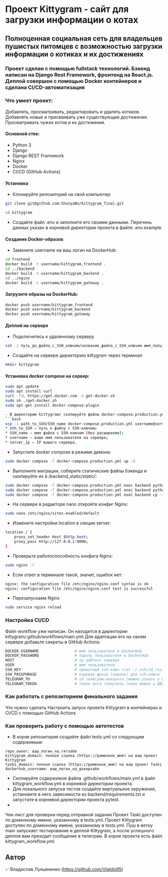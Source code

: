 # Проект Kittygram - сайт для загрузки информации о котах
## Полноценная социальная сеть для владельцев пушистых питомцев с возможностью загрузки информации о котиках и их достижениях

### Проект сделан с помощью fullstack технологий. Бэкенд написан на Django Rest Framework, фронтенд на React.js. Деплой совершен с помощью Docker контейнеров и сделана CI/CD-автоматизация

### Что умеет проект:

Добавлять, просматривать, редактировать и удалять котиков.
Добавлять новые и присваивать уже существующие достижения.
Просматривать чужих котов и их достижения.


#### Основной стек:
- Python 3
- Django
- Django REST Framework
- Nginx
- Docker
- CI/CD (GitHub Actions)

#### Установка
- Клонируйте репозиторий на свой компьютер:
```bash
git clone git@github.com:ShunyaBo/kittygram_final.git
```
```bash
cd kittygram
```
- Создайте файл .env и заполните его своими данными. Перечень данных указан в корневой директории проекта в файле .env.example.

#### Создание Docker-образов
- Замените username на ваш логин на DockerHub:
```bash
cd frontend
docker build -t username/kittygram_frontend .
cd ../backend
docker build -t username/kittygram_backend .
cd ../nginx
docker build -t username/kittygram_gateway .
```
#### Загрузите образы на DockerHub:
```bash
docker push username/kittygram_frontend
docker push username/kittygram_backend
docker push username/kittygram_gateway
```
#### Деплой на сервере

- Подключитесь к удаленному серверу
```bash
ssh -i путь_до_файла_с_SSH_ключом/название_файла_с_SSH_ключом имя_пользователя@ip_адрес_сервера
```
- Создайте на сервере директорию kittygram через терминал
```bash
mkdir kittygram
```
#### Установка docker compose на сервер:
```bash
sudo apt update
sudo apt install curl
curl -fSL https://get.docker.com -o get-docker.sh
sudo sh ./get-docker.sh
sudo apt-get install docker-compose-plugin

- В директорию kittygram/ скопируйте файлы docker-compose.production.yml и .env:
```bash
scp -i path_to_SSH/SSH_name docker-compose.production.yml username@server_ip:/home/username/kittygram/docker-compose.production.yml
* ath_to_SSH — путь к файлу с SSH-ключом;
* SSH_name — имя файла с SSH-ключом (без расширения);
* username — ваше имя пользователя на сервере;
* server_ip — IP вашего сервера.
```
- Запустите docker compose в режиме демона:
```bash
sudo docker compose -f docker-compose.production.yml up -d
```
- Выполните миграции, соберите статические файлы бэкенда и скопируйте их в /backend_static/static/:
``` bash
sudo docker compose -f docker-compose.production.yml exec backend python manage.py migrate
sudo docker compose -f docker-compose.production.yml exec backend python manage.py collectstatic
sudo docker compose -f docker-compose.production.yml exec backend cp -r /app/collected_static/. /backend_static/static/
```
- На сервере в редакторе nano откройте конфиг Nginx:
```bash
sudo nano /etc/nginx/sites-enabled/default
```
- Измените настройки location в секции server:
```bash
location / {
    proxy_set_header Host $http_host;
    proxy_pass http://127.0.0.1:9000;
}
```
- Проверьте работоспособность конфига Nginx:
```bash
sudo nginx -t
```
- Если ответ в терминале такой, значит, ошибок нет:
```bash
nginx: the configuration file /etc/nginx/nginx.conf syntax is ok
nginx: configuration file /etc/nginx/nginx.conf test is successful
```
- Перезапускаем Nginx
```bash
sudo service nginx reload
```
### Настройка CI/CD
Файл workflow уже написан. Он находится в директории kittygram/.github/workflows/main.yml
Для адаптации его на своем сервере добавьте секреты в GitHub Actions:
```bash
DOCKER_USERNAME                # имя пользователя в DockerHub
DOCKER_PASSWORD                # пароль пользователя в DockerHub
HOST                           # ip_address сервера
USER                           # имя пользователя
SSH_KEY                        # приватный ssh-ключ (cat ~/.ssh/id_rsa)
SSH_PASSPHRASE                 # кодовая фраза (пароль) для ssh-ключа
TELEGRAM_TO                    # id телеграм-аккаунта (можно узнать у @userinfobot, команда /start)
TELEGRAM_TOKEN                 # токен бота (получить токен можно у @BotFather, /token, имя бота)
```
### Как работать с репозиторием финального задания
Что нужно сделать
Настроить запуск проекта Kittygram в контейнерах и CI/CD с помощью GitHub Actions

### Как проверить работу с помощью автотестов
- В корне репозитория создайте файл tests.yml со следующим содержимым:
```
repo_owner: ваш_логин_на_гитхабе
kittygram_domain: полная ссылка (https://доменное_имя) на ваш проект Kittygram
taski_domain: полная ссылка (https://доменное_имя) на ваш проект Taski
dockerhub_username: ваш_логин_на_докерхабе
```
- Скопируйте содержимое файла .github/workflows/main.yml в файл kittygram_workflow.yml в корневой директории проекта.
- Для локального запуска тестов создайте виртуальное окружение, установите в него зависимости из backend/requirements.txt и запустите в корневой директории проекта pytest.
- 
Чек-лист для проверки перед отправкой задания
Проект Taski доступен по доменному имени, указанному в tests.yml.
Проект Kittygram доступен по доменному имени, указанному в tests.yml.
Пуш в ветку main запускает тестирование и деплой Kittygram, а после успешного деплоя вам приходит сообщение в телеграм.
В корне проекта есть файл kittygram_workflow.yml.

## Автор
:white_check_mark: Владислав Лукьяненко (https://github.com/Vlaldis95)

